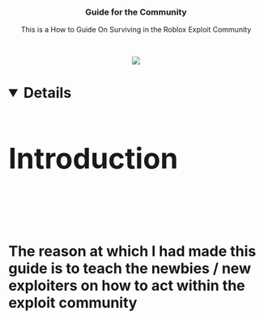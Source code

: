 <h3 align="center"> Guide for the Community </h3>
<p align="center"> 
  <a> This is a How to Guide </a>
  <a> On Surviving in the Roblox Exploit Community </a>
</p>
<br>
<p align="center">
   <a href="https://roblox.com" title="Roblox">
    <img src="https://cdn.discordapp.com/attachments/784639424931561502/830467142239256576/roblox-logo-roblox-symbol-meaning-history-evolution-81.png">
  </a>
 
</p>
 <h1> 

  </h>
<details open>
  <h1>
  <summary>
    Introduction
  </summary>
  </h1>
  <br> </br>
  <p>
    <a> The reason at which I had made this guide is to teach the newbies / new exploiters on how to act within the exploit community </a>
  </p>
</details>
